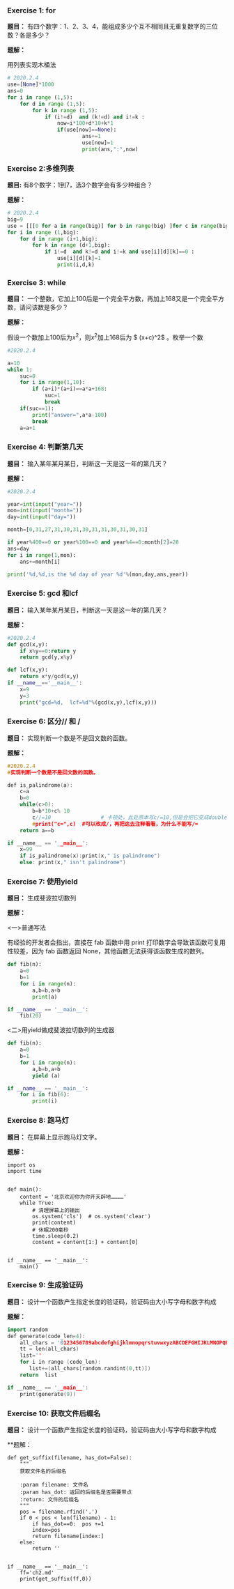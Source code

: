 ### Exercise 1: for

 **题目：**
 有四个数字：1、2、3、4，能组成多少个互不相同且无重复数字的三位数？各是多少？

**题解：**

用列表实现木桶法

```python
# 2020.2.4
use=[None]*1000
ans=0
for i in range (1,5):
    for d in range (1,5):
        for k in range (1,5):
            if (i!=d)  and (k!=d) and i!=k :
                now=i*100+d*10+k*1
                if(use[now]==None):
                        ans+=1
                        use[now]=1
                        print(ans,":",now)
```

### Exercise 2:多维列表

**题目:** 有8个数字：1到7，选3个数字会有多少种组合？

**题解：**

```python
# 2020.2.4
big=9
use = [[[0 for a in range(big)] for b in range(big) ]for c in range(big)]
for i in range (1,big):
    for d in range (i+1,big):
        for k in range (d+1,big):
            if i!=d  and k!=d and i!=k and use[i][d][k]==0 :
                use[i][d][k]=1
                print(i,d,k)
```

### Exercise 3: while

**题目：** 一个整数，它加上100后是一个完全平方数，再加上168又是一个完全平方数，请问该数是多少？

**题解：**

假设一个数加上100后为$x^2$，则$x^2$加上168后为 $ (x+c)^2$ 。枚举一个数

```python
#2020.2.4

a=10
while 1:
    suc=0
    for i in range(1,10):
        if (a+i)*(a+i)==a*a+168:
            suc=1
            break
    if(suc==1):
        print("answer=",a*a-100)
        break
    a=a+1
```

### Exercise 4: 判斷第几天

**题目：** 输入某年某月某日，判断这一天是这一年的第几天？

**题解：**

```python
#2020.2.4

year=int(input("year="))
mon=int(input("month="))
day=int(input("day="))

month=[0,31,27,31,30,31,30,31,31,30,31,30,31]

if year%400==0 or year%100==0 and year%4==0:month[2]=28
ans=day
for i in range(1,mon):
    ans+=month[i]

print('%d,%d,is the %d day of year %d'%(mon,day,ans,year))
```

### Exercise 5: gcd 和lcf

**题目：** 输入某年某月某日，判断这一天是这一年的第几天？

**题解：**

```python
#2020.2.4
def gcd(x,y):
    if x%y==0:return y
    return gcd(y,x%y)

def lcf(x,y):
    return x*y/gcd(x,y)
if __name__=='__main__':
    x=9
    y=3
    print("gcd=%d,  lcf=%d"%(gcd(x,y),lcf(x,y)))
```

### Exercise 6: 区分// 和 /

**题目：** 实现判断一个数是不是回文数的函数。

**题解：**

```c++
#2020.2.4
#实现判断一个数是不是回文数的函数。

def is_palindrome(a):
    c=a
    b=0
    while(c>0):
        b=b*10+c% 10
        c//=10                # 卡顿处，此处原本写c/=10,但是会把它变成double
        #print("c=",c)	#可以改成/，再把这去注释看看，为什么不能写/=
    return a==b

if __name__ == '__main__':
    x=99
    if is_palindrome(x):print(x," is palindrome")
    else: print(x," isn't palindrome")
```

### Exercise 7: 使用yield

**题目：** 生成斐波拉切数列

**题解：**

<一>普通写法 

有经验的开发者会指出，直接在 fab 函数中用 print 打印数字会导致该函数可复用性较差，因为 fab 函数返回 None，其他函数无法获得该函数生成的数列。

```python
def fib(n):
    a=0
    b=1
    for i in range(n):
        a,b=b,a+b
        print(a)

if __name__ == '__main__':
    fib(20)
```

<二>用yield做成斐波拉切数列的生成器

```python
def fib(n):
    a=0
    b=1
    for i in range(n):
        a,b=b,a+b
        yield (a)

if __name__ == '__main__':
    for i in fib(6):
        print(i)
```

### Exercise 8: 跑马灯

**题目：** 在屏幕上显示跑马灯文字。

**题解：**

```
import os
import time


def main():
    content = '北京欢迎你为你开天辟地…………'
    while True:
        # 清理屏幕上的输出
        os.system('cls')  # os.system('clear')
        print(content)
        # 休眠200毫秒
        time.sleep(0.2)
        content = content[1:] + content[0]


if __name__ == '__main__':
    main()
```

### Exercise 9: 生成验证码

**题目：** 设计一个函数产生指定长度的验证码，验证码由大小写字母和数字构成

**题解：**

```c++
import random
def generate(code_len=4):
    all_chars = '0123456789abcdefghijklmnopqrstuvwxyzABCDEFGHIJKLMNOPQRSTUVWXYZ'
    tt = len(all_chars)
    list=''
    for i in range (code_len):
       list+=(all_chars[random.randint(0,tt)])
    return  list

if __name__ == '__main__':
    print(generate(9))
```

### Exercise 10: 获取文件后缀名

**题目：** 设计一个函数产生指定长度的验证码，验证码由大小写字母和数字构成

**题解：

```
def get_suffix(filename, has_dot=False):
    """
    获取文件名的后缀名

    :param filename: 文件名
    :param has_dot: 返回的后缀名是否需要带点
    :return: 文件的后缀名
    """
    pos = filename.rfind('.')
    if 0 < pos < len(filename) - 1:
        if has_dot==0:  pos +=1
        index=pos
        return filename[index:]
    else:
        return ''


if __name__ == '__main__':
    ff='ch2.md'
    print(get_suffix(ff,0))
```
